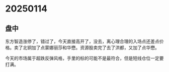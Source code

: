 # 20250114



## 盘中

东方智造涨停了，错过了，今天直接高开了，没去，离心理合理的入场点还差点价格。卖了北铜加了点蒙娜丽莎和华懋。资源股卖完了去了洪都，又加了点华懋。

今天的市场属于超跌反弹风格，手里的标的可能不是最符合，但是短线仓位一定要打满。

